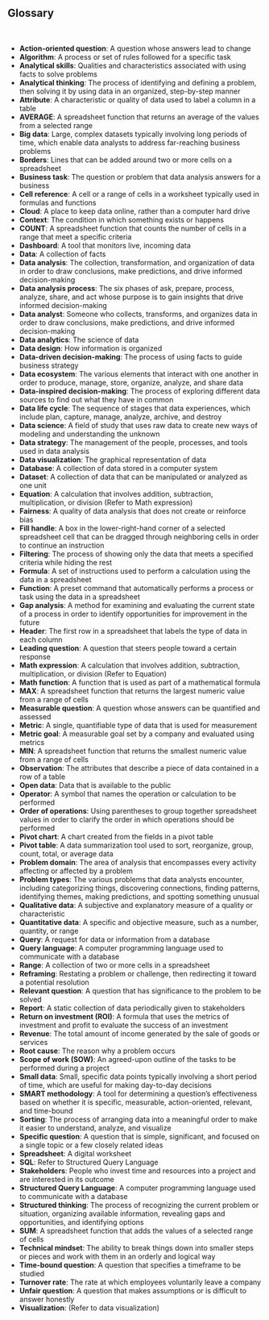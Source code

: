 ## Glossary 

&nbsp; 

* **Action-oriented question**: A question whose answers lead to change 
* **Algorithm**: A process or set of rules followed for a specific task 
* **Analytical skills**: Qualities and characteristics associated with using facts to solve problems 
* **Analytical thinking**: The process of identifying and defining a problem, then solving it by using data in an organized, step-by-step manner 
* **Attribute**: A characteristic or quality of data used to label a column in a table 
* **AVERAGE**: A spreadsheet function that returns an average of the values from a selected range 
* **Big data**: Large, complex datasets typically involving long periods of time, which enable data analysts to address far-reaching business problems 
* **Borders**: Lines that can be added around two or more cells on a spreadsheet 
* **Business task**: The question or problem that data analysis answers for a business 
* **Cell reference**: A cell or a range of cells in a worksheet typically used in formulas and functions 
* **Cloud**: A place to keep data online, rather than a computer hard drive 
* **Context**: The condition in which something exists or happens 
* **COUNT**: A spreadsheet function that counts the number of cells in a range that meet a specific criteria 
* **Dashboard**: A tool that monitors live, incoming data 
* **Data**: A collection of facts 
* **Data analysis**: The collection, transformation, and organization of data in order to draw conclusions, make predictions, and drive informed decision-making 
* **Data analysis process**: The six phases of ask, prepare, process, analyze, share, and act whose purpose is to gain insights that drive informed decision-making 
* **Data analyst**: Someone who collects, transforms, and organizes data in order to draw conclusions, make predictions, and drive informed decision-making 
* **Data analytics**: The science of data 
* **Data design**: How information is organized 
* **Data-driven decision-making**: The process of using facts to guide business strategy 
* **Data ecosystem**: The various elements that interact with one another in order to produce, manage, store, organize, analyze, and share data 
* **Data-inspired decision-making**: The process of exploring different data sources to find out what they have in common 
* **Data life cycle**: The sequence of stages that data experiences, which include plan, capture, manage, analyze, archive, and destroy 
* **Data science**: A field of study that uses raw data to create new ways of modeling and understanding the unknown 
* **Data strategy**: The management of the people, processes, and tools used in data analysis 
* **Data visualization**: The graphical representation of data 
* **Database**: A collection of data stored in a computer system 
* **Dataset**: A collection of data that can be manipulated or analyzed as one unit 
* **Equation**: A calculation that involves addition, subtraction, multiplication, or division (Refer to Math expression) 
* **Fairness**: A quality of data analysis that does not create or reinforce bias 
* **Fill handle**: A box in the lower-right-hand corner of a selected spreadsheet cell that can be dragged through neighboring cells in order to continue an instruction 
* **Filtering**: The process of showing only the data that meets a specified criteria while hiding the rest 
* **Formula**: A set of instructions used to perform a calculation using the data in a spreadsheet 
* **Function**: A preset command that automatically performs a process or task using the data in a spreadsheet 
* **Gap analysis**: A method for examining and evaluating the current state of a process in order to identify opportunities for improvement in the future 
* **Header**: The first row in a spreadsheet that labels the type of data in each column 
* **Leading question**: A question that steers people toward a certain response 
* **Math expression**: A calculation that involves addition, subtraction, multiplication, or division (Refer to Equation) 
* **Math function**: A function that is used as part of a mathematical formula 
* **MAX**: A spreadsheet function that returns the largest numeric value from a range of cells 
* **Measurable question**: A question whose answers can be quantified and assessed 
* **Metric**: A single, quantifiable type of data that is used for measurement 
* **Metric goal**: A measurable goal set by a company and evaluated using metrics 
* **MIN**: A spreadsheet function that returns the smallest numeric value from a range of cells 
* **Observation**: The attributes that describe a piece of data contained in a row of a table 
* **Open data**: Data that is available to the public 
* **Operator**: A symbol that names the operation or calculation to be performed 
* **Order of operations**: Using parentheses to group together spreadsheet values in order to clarify the order in which operations should be performed 
* **Pivot chart**: A chart created from the fields in a pivot table 
* **Pivot table**: A data summarization tool used to sort, reorganize, group, count, total, or average data 
* **Problem domain**: The area of analysis that encompasses every activity affecting or affected by a problem 
* **Problem types**: The various problems that data analysts encounter, including categorizing things, discovering connections, finding patterns, identifying themes, making predictions, and spotting something unusual 
* **Qualitative data**: A subjective and explanatory measure of a quality or characteristic 
* **Quantitative data**: A specific and objective measure, such as a number, quantity, or range 
* **Query**: A request for data or information from a database 
* **Query language**: A computer programming language used to communicate with a database 
* **Range**: A collection of two or more cells in a spreadsheet 
* **Reframing**: Restating a problem or challenge, then redirecting it toward a potential resolution 
* **Relevant question**: A question that has significance to the problem to be solved 
* **Report**: A static collection of data periodically given to stakeholders 
* **Return on investment (ROI)**: A formula that uses the metrics of investment and profit to evaluate the success of an investment 
* **Revenue**: The total amount of income generated by the sale of goods or services 
* **Root cause**: The reason why a problem occurs 
* **Scope of work (SOW)**: An agreed-upon outline of the tasks to be performed during a project 
* **Small data**: Small, specific data points typically involving a short period of time, which are useful for making day-to-day decisions 
* **SMART methodology**: A tool for determining a question’s effectiveness based on whether it is specific, measurable, action-oriented, relevant, and time-bound 
* **Sorting**: The process of arranging data into a meaningful order to make it easier to understand, analyze, and visualize 
* **Specific question**: A question that is simple, significant, and focused on a single topic or a few closely related ideas 
* **Spreadsheet**: A digital worksheet 
* **SQL**: Refer to Structured Query Language 
* **Stakeholders**: People who invest time and resources into a project and are interested in its outcome 
* **Structured Query Language**: A computer programming language used to communicate with a database 
* **Structured thinking**: The process of recognizing the current problem or situation, organizing available information, revealing gaps and opportunities, and identifying options 
* **SUM**: A spreadsheet function that adds the values of a selected range of cells 
* **Technical mindset**: The ability to break things down into smaller steps or pieces and work with them in an orderly and logical way 
* **Time-bound question**: A question that specifies a timeframe to be studied 
* **Turnover rate**: The rate at which employees voluntarily leave a company 
* **Unfair question**: A question that makes assumptions or is difficult to answer honestly 
* **Visualization**: (Refer to data visualization) 
